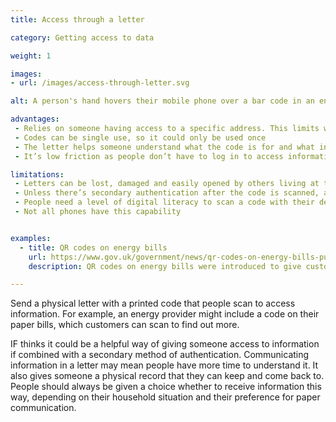 ```yaml
---
title: Access through a letter

category: Getting access to data

weight: 1

images:
- url: /images/access-through-letter.svg

alt: A person's hand hovers their mobile phone over a bar code in an energy bill.

advantages:
 - Relies on someone having access to a specific address. This limits who will be able to read it
 - Codes can be single use, so it could only be used once
 - The letter helps someone understand what the code is for and what information can be accessed with it
 - It’s low friction as people don’t have to log in to access information

limitations:
 - Letters can be lost, damaged and easily opened by others living at the same address
 - Unless there’s secondary authentication after the code is scanned, anyone could access information
 - People need a level of digital literacy to scan a code with their device
 - Not all phones have this capability


examples:
  - title: QR codes on energy bills
    url: https://www.gov.uk/government/news/qr-codes-on-energy-bills-put-consumers-in-control
    description: QR codes on energy bills were introduced to give customers access to online tools that allowed them to compare energy rates for their places of residence.

---
```


Send a physical letter with a printed code that people scan to access information. For example, an energy provider might include a code on their paper bills, which customers can scan to find out more.

IF thinks it could be a helpful way of giving someone access to information if combined with a secondary method of authentication. Communicating information in a letter may mean people have more time to understand it. It also gives someone a physical record that they can keep and come back to. People should always be given a choice whether to receive information this way, depending on their household situation and their preference for paper communication.
